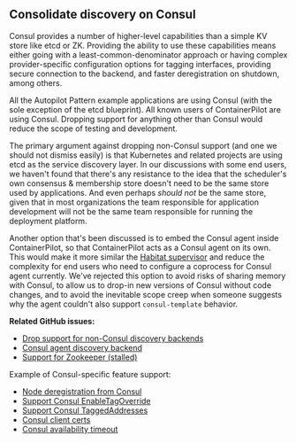 ## Consolidate discovery on Consul

Consul provides a number of higher-level capabilities than a simple KV store like etcd or ZK. Providing the ability to use these capabilities means either going with a least-common-denominator approach or having complex provider-specific configuration options for tagging interfaces, providing secure connection to the backend, and faster deregistration on shutdown, among others.

All the Autopilot Pattern example applications are using Consul (with the sole exception of the etcd blueprint). All known users of ContainerPilot are using Consul. Dropping support for anything other than Consul would reduce the scope of testing and development.

The primary argument against dropping non-Consul support (and one we should not dismiss easily) is that Kubernetes and related projects are using etcd as the service discovery layer. In our discussions with some end users, we haven't found that there's any resistance to the idea that the scheduler's own consensus & membership store doesn't need to be the same store used by applications. And even perhaps _should not_ be the same store, given that in most organizations the team responsible for application development will not be the same team responsible for running the deployment platform.

Another option that's been discussed is to embed the Consul agent inside ContainerPilot, so that ContainerPilot acts as a Consul agent on its own. This would make it more similar the [Habitat supervisor](https://habitat.sh) and reduce the complexity for end users who need to configure a coprocess for Consul agent currently. We've rejected this option to avoid risks of sharing memory with Consul, to allow us to drop-in new versions of Consul without code changes, and to avoid the inevitable scope creep when someone suggests why the agent couldn't also support `consul-template` behavior.

**Related GitHub issues:**

- [Drop support for non-Consul discovery backends](https://github.com/TritonDataCenter/containerpilot/issues/251)
- [Consul agent discovery backend](https://github.com/TritonDataCenter/containerpilot/issues/246)
- [Support for Zookeeper (stalled)](https://github.com/TritonDataCenter/containerpilot/issues/142)

Example of Consul-specific feature support:

- [Node deregistration from Consul](https://github.com/TritonDataCenter/containerpilot/issues/218)
- [Support Consul EnableTagOverride](https://github.com/TritonDataCenter/containerpilot/issues/243)
- [Support Consul TaggedAddresses](https://github.com/TritonDataCenter/containerpilot/issues/226)
- [Consul client certs](https://github.com/TritonDataCenter/containerpilot/issues/169)
- [Consul availability timeout](https://github.com/TritonDataCenter/containerpilot/issues/164)
